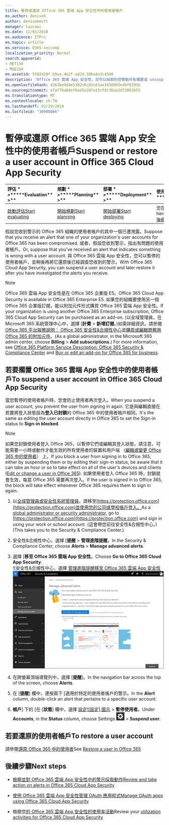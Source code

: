 ```yaml
---
title: 暫停或還原 Office 365 雲端 App 安全性中的使用者帳戶
ms.author: deniseb
author: denisebmsft
manager: laurawi
ms.date: 12/03/2018
ms.audience: ITPro
ms.topic: article
ms.service: O365-seccomp
localization_priority: Normal
search.appverid:
- MET150
- MOE150
ms.assetid: 5f02d20f-b9aa-4b2f-ad2d-506a4a3c4540
description: 'Office 365 雲端 App 安全性，您可以採取的控管動作有擱置或 unsuspend 的使用者帳戶。 '
ms.openlocfilehash: d162be9d4e5382c6c03c63ae1b30043edbf0295b
ms.sourcegitcommit: e7a776a04ef6ed5e287a33cfdc36aa2d72862b55
ms.translationtype: MT
ms.contentlocale: zh-TW
ms.lasthandoff: 03/29/2019
ms.locfileid: "30998866"
---
```

# <a name="suspend-or-restore-a-user-account-in-office-365-cloud-app-security"></a><span data-ttu-id="97d56-103">暫停或還原 Office 365 雲端 App 安全性中的使用者帳戶</span><span class="sxs-lookup"><span data-stu-id="97d56-103">Suspend or restore a user account in Office 365 Cloud App Security</span></span>

|<span data-ttu-id="97d56-104">評估 \* *\>*\*</span><span class="sxs-lookup"><span data-stu-id="97d56-104">\*\*\*\*Evaluation\*\* \>\*\*</span></span>|<span data-ttu-id="97d56-105">規劃 \* *\>*\*</span><span class="sxs-lookup"><span data-stu-id="97d56-105">\*\*\*\*Planning\*\* \>\*\*</span></span>|<span data-ttu-id="97d56-106">部署 \* *\>*\*</span><span class="sxs-lookup"><span data-stu-id="97d56-106">\*\*\*\*Deployment\*\* \>\*\*</span></span>|<span data-ttu-id="97d56-107">使用率 \* \* \*</span><span class="sxs-lookup"><span data-stu-id="97d56-107">\*\*\*\*Utilization\*\*\*\*</span></span>|
|:-----|:-----|:-----|:-----|
|[<span data-ttu-id="97d56-108">啟動評估</span><span class="sxs-lookup"><span data-stu-id="97d56-108">Start evaluating</span></span>](office-365-cas-overview.md) <br/> |[<span data-ttu-id="97d56-109">開始規劃</span><span class="sxs-lookup"><span data-stu-id="97d56-109">Start planning</span></span>](get-ready-for-office-365-cas.md) <br/> |[<span data-ttu-id="97d56-110">開始部署</span><span class="sxs-lookup"><span data-stu-id="97d56-110">Start deploying</span></span>](turn-on-office-365-cas.md) <br/> |<span data-ttu-id="97d56-111">您在此處 ！</span><span class="sxs-lookup"><span data-stu-id="97d56-111">You are here!</span></span>  <br/> [<span data-ttu-id="97d56-112">後續步驟</span><span class="sxs-lookup"><span data-stu-id="97d56-112">Next steps</span></span>](#next-steps)<br/> |
   
<span data-ttu-id="97d56-113">假設您收到警示的 Office 365 組織的使用者帳戶的其中一個已遭洩露。</span><span class="sxs-lookup"><span data-stu-id="97d56-113">Suppose that you receive an alert that one of your organization's user accounts for Office 365 has been compromised.</span></span> <span data-ttu-id="97d56-114">或者，假設您收到警示，指出有問題的使用者帳戶。</span><span class="sxs-lookup"><span data-stu-id="97d56-114">Or, suppose that you've received an alert that indicates something is wrong with a user account.</span></span> <span data-ttu-id="97d56-115">與 Office 365 雲端 App 安全性，您可以暫停的使用者帳戶，並稍後再將它還原後已經調查您收到的警示。</span><span class="sxs-lookup"><span data-stu-id="97d56-115">With Office 365 Cloud App Security, you can suspend a user account and later restore it after you have investigated the alerts you receive.</span></span>
  
> [!NOTE]
> <span data-ttu-id="97d56-116">Office 365 雲端 App 安全性是在 Office 365 企業版 E5。</span><span class="sxs-lookup"><span data-stu-id="97d56-116">Office 365 Cloud App Security is available in Office 365 Enterprise E5.</span></span> <span data-ttu-id="97d56-117">如果您的組織要使用另一個 Office 365 企業版訂閱，能以附加元件形式購買 Office 365 雲端 App 安全性。</span><span class="sxs-lookup"><span data-stu-id="97d56-117">If your organization is using another Office 365 Enterprise subscription, Office 365 Cloud App Security can be purchased as an add-on.</span></span> <span data-ttu-id="97d56-118">(以全域管理員，在 Microsoft 365 系統管理中心中，選擇 [**計費** \> **新增訂閱**。)如需詳細資訊，請參閱[Office 365 平台服務說明： Office 365 安全性&amp;合規性中心](https://technet.microsoft.com/en-us/library/dn933793.aspx)並[購買或編輯商務用 Office 365 的附加元件](https://support.office.com/article/4e7b57d6-b93b-457d-aecd-0ea58bff07a6)。</span><span class="sxs-lookup"><span data-stu-id="97d56-118">(As a global administrator, in the Microsoft 365 admin center, choose **Billing** \> **Add subscriptions**.) For more information, see [Office 365 Platform Service Description: Office 365 Security &amp; Compliance Center](https://technet.microsoft.com/en-us/library/dn933793.aspx) and [Buy or edit an add-on for Office 365 for business](https://support.office.com/article/4e7b57d6-b93b-457d-aecd-0ea58bff07a6).</span></span> 
  
## <a name="to-suspend-a-user-account-in-office-365-cloud-app-security"></a><span data-ttu-id="97d56-119">若要擱置 Office 365 雲端 App 安全性中的使用者帳戶</span><span class="sxs-lookup"><span data-stu-id="97d56-119">To suspend a user account in Office 365 Cloud App Security</span></span>

<span data-ttu-id="97d56-120">當您暫停的使用者帳戶時，您會防止使用者再次登入。</span><span class="sxs-lookup"><span data-stu-id="97d56-120">When you suspend a user account, you prevent the user from signing in again.</span></span> <span data-ttu-id="97d56-121">它是與編輯直接在若要將登入狀態設為**登入已封鎖**的 Office 365 中的使用者帳戶相同。</span><span class="sxs-lookup"><span data-stu-id="97d56-121">It's the same as editing the user account directly in Office 365 to set the Sign-in status to **Sign-in blocked**.</span></span>
  
> [!NOTE]
> <span data-ttu-id="97d56-122">如果您封鎖使用者登入 Office 365，以暫停它們或編輯其登入狀態，請注意，可能需要一小時或動作才能生效的所有使用者的裝置和用戶端 （[編輯或變更 Office 365 中的使用者](https://support.office.com/article/42BB3F17-8F9D-4182-B434-5F1C8024E614#SingleUserPreview)） 上。</span><span class="sxs-lookup"><span data-stu-id="97d56-122">If you block a user from signing in to Office 365, either by suspending them or by editing their sign-in status, be aware that it can take an hour or so to take effect on all of the user's devices and clients ([Edit or change a user in Office 365](https://support.office.com/article/42BB3F17-8F9D-4182-B434-5F1C8024E614#SingleUserPreview)).</span></span> <span data-ttu-id="97d56-123">如果使用者登入 Office 365 時，封鎖就會生效，每當 Office 365 需要再次登入。</span><span class="sxs-lookup"><span data-stu-id="97d56-123">If the user is signed in to Office 365, the block will take effect whenever Office 365 requires them to sign in again.</span></span> 
  
1. <span data-ttu-id="97d56-124">以[全域管理員或安全性系統管理員](permissions-in-the-security-and-compliance-center.md)，請移至[https://protection.office.com](https://protection.office.com)並使用您的公司或學校帳戶登入。</span><span class="sxs-lookup"><span data-stu-id="97d56-124">As a [global administrator or security administrator](permissions-in-the-security-and-compliance-center.md), go to [https://protection.office.com](https://protection.office.com) and sign in using your work or school account.</span></span> <span data-ttu-id="97d56-125">(這會帶您前往安全性&amp;合規性中心。)</span><span class="sxs-lookup"><span data-stu-id="97d56-125">(This takes you to the Security &amp; Compliance Center.)</span></span> 
    
2. <span data-ttu-id="97d56-126">安全性&amp;合規性中心，選擇 [**提醒** \> **管理進階提醒**。</span><span class="sxs-lookup"><span data-stu-id="97d56-126">In the Security &amp; Compliance Center, choose **Alerts** \> **Manage advanced alerts**.</span></span>
    
3. <span data-ttu-id="97d56-127">選擇 [**移至 Office 365 雲端 App 安全性**。</span><span class="sxs-lookup"><span data-stu-id="97d56-127">Choose **Go to Office 365 Cloud App Security**.</span></span><br><span data-ttu-id="97d56-128">![安全性&amp;合規性中心，選擇 [管理進階提醒移至 Office 365 雲端 App 安全性](media/958632d4-03e3-4ade-8e22-d5509db6fca7.png)</span><span class="sxs-lookup"><span data-stu-id="97d56-128">![In the Security &amp; Compliance Center, choose Manage Advanced Alerts to go to Office 365 Cloud App Security](media/958632d4-03e3-4ade-8e22-d5509db6fca7.png)</span></span><br>
  
4. <span data-ttu-id="97d56-129">在跨螢幕頂端導覽列中，選擇 [**提醒**]。</span><span class="sxs-lookup"><span data-stu-id="97d56-129">In the navigation bar across the top of the screen, choose **Alerts**.</span></span>
    
5. <span data-ttu-id="97d56-130">在 [**提醒**] 欄中，連按兩下 [適用於特定的使用者帳戶的警示。</span><span class="sxs-lookup"><span data-stu-id="97d56-130">In the **Alert** column, double-click an alert that pertains to a specific user account.</span></span> 
    
6. <span data-ttu-id="97d56-131">**帳戶**] 下的 [在 [**狀態**] 欄中，選擇 [設定![設定] 圖示](media/e01b75cc-b28f-4b83-8f86-b1b13dc27ab2.png) \> **暫停使用者**。</span><span class="sxs-lookup"><span data-stu-id="97d56-131">Under **Accounts**, in the **Status** column, choose Settings ![settings icon](media/e01b75cc-b28f-4b83-8f86-b1b13dc27ab2.png) \> **Suspend user**.</span></span>
    
## <a name="to-restore-a-user-account"></a><span data-ttu-id="97d56-132">若要還原的使用者帳戶</span><span class="sxs-lookup"><span data-stu-id="97d56-132">To restore a user account</span></span>

<span data-ttu-id="97d56-133">請參閱[還原 Office 365 中的使用者](https://support.office.com/article/2c261e42-5dd1-48b0-845f-2a016d29cfc1)</span><span class="sxs-lookup"><span data-stu-id="97d56-133">See [Restore a user in Office 365](https://support.office.com/article/2c261e42-5dd1-48b0-845f-2a016d29cfc1)</span></span>
  
## <a name="next-steps"></a><span data-ttu-id="97d56-134">後續步驟</span><span class="sxs-lookup"><span data-stu-id="97d56-134">Next steps</span></span>

- [<span data-ttu-id="97d56-135">檢閱並對 Office 365 雲端 App 安全性中的警示採取動作</span><span class="sxs-lookup"><span data-stu-id="97d56-135">Review and take action on alerts in Office 365 Cloud App Security</span></span>](review-office-365-cas-alerts.md)
    
- [<span data-ttu-id="97d56-136">使用 Office 365 雲端 App 安全性管理 OAuth 應用程式</span><span class="sxs-lookup"><span data-stu-id="97d56-136">Manage OAuth apps using Office 365 Cloud App Security</span></span>](manage-app-permissions-in-ocas.md)
    
- <span data-ttu-id="97d56-137">檢閱您[的 Office 365 雲端 App 安全性的使用率活動](utilization-activities-for-ocas.md)</span><span class="sxs-lookup"><span data-stu-id="97d56-137">Review your [utilization activities for Office 365 Cloud App Security](utilization-activities-for-ocas.md)</span></span>
    

